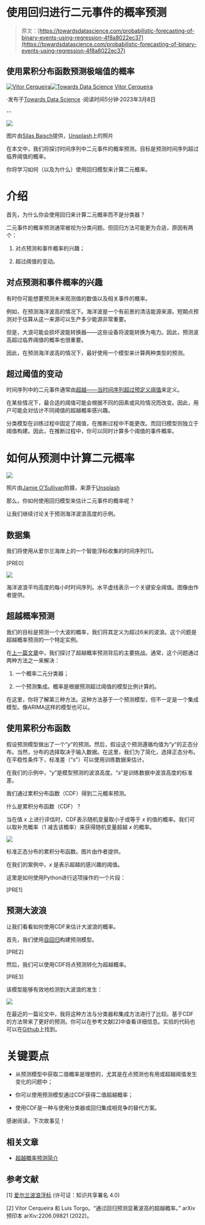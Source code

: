 # 使用回归进行二元事件的概率预测

> 原文：[https://towardsdatascience.com/probabilistic-forecasting-of-binary-events-using-regression-4f8a8022ec37](https://towardsdatascience.com/probabilistic-forecasting-of-binary-events-using-regression-4f8a8022ec37)

## 使用累积分布函数预测极端值的概率

[](https://vcerq.medium.com/?source=post_page-----4f8a8022ec37--------------------------------)[![Vitor Cerqueira](../Images/9e52f462c6bc20453d3ea273eb52114b.png)](https://vcerq.medium.com/?source=post_page-----4f8a8022ec37--------------------------------)[](https://towardsdatascience.com/?source=post_page-----4f8a8022ec37--------------------------------)[![Towards Data Science](../Images/a6ff2676ffcc0c7aad8aaf1d79379785.png)](https://towardsdatascience.com/?source=post_page-----4f8a8022ec37--------------------------------) [Vitor Cerqueira](https://vcerq.medium.com/?source=post_page-----4f8a8022ec37--------------------------------)

·发布于[Towards Data Science](https://towardsdatascience.com/?source=post_page-----4f8a8022ec37--------------------------------) ·阅读时间5分钟·2023年3月8日

--

![](../Images/fab758c65d153360deece4f407598819.png)

图片由[Silas Baisch](https://unsplash.com/@silasbaisch?utm_source=medium&utm_medium=referral)提供，[Unsplash](https://unsplash.com/?utm_source=medium&utm_medium=referral)上的照片

在本文中，我们将探讨时间序列中二元事件的概率预测。目标是预测时间序列超过临界阈值的概率。

你将学习如何（以及为什么）使用回归模型来计算二元概率。

# 介绍

首先，为什么你会使用回归来计算二元概率而不是分类器？

二元事件的概率预测通常被视为分类问题。但回归方法可能更为合适，原因有两个：

1.  对点预测和事件概率的兴趣；

1.  超过阈值的变动。

## 对点预测和事件概率的兴趣

有时你可能想要预测未来观测值的数值以及相关事件的概率。

例如，在预测海洋波高的情况下。海洋波是一个有前景的清洁能源来源。短期点预测对于估算从这一来源可以生产多少能源非常重要。

但是，大浪可能会损坏波能转换器——这些设备将波能转换为电力。因此，预测波高超过临界阈值的概率也很重要。

因此，在预测海洋波高的情况下，最好使用一个模型来计算两种类型的预测。

## 超过阈值的变动

时间序列中的二元事件通常由[超越——当时间序列超过预定义阈值](https://medium.com/towards-data-science/an-introduction-to-exceedance-probability-forecasting-4c96c0e7772c)来定义。

在某些情况下，最合适的阈值可能会根据不同的因素或风险情况而改变。因此，用户可能会对估计不同阈值的超越概率感兴趣。

分类模型在训练过程中固定了阈值，在推断过程中不能更改。而回归模型则独立于阈值构建。因此，在推断过程中，你可以同时计算多个阈值的事件概率。

# 如何从预测中计算二元概率

![](../Images/943a1c93699e069db0d0de6b60863d00.png)

照片由[Jamie O’Sullivan](https://unsplash.com/@imjamie?utm_source=medium&utm_medium=referral)拍摄，来源于[Unsplash](https://unsplash.com/?utm_source=medium&utm_medium=referral)

那么，你如何使用回归模型来估计二元事件的概率呢？

让我们继续讨论关于预测海洋波浪高度的示例。

## 数据集

我们将使用从爱尔兰海岸上的一个智能浮标收集的时间序列[1]。

[PRE0]

![](../Images/32dc5e580ae1bb33d0ec6a749b705d2a.png)

海洋波浪平均高度的每小时时间序列。水平虚线表示一个关键安全阈值。图像由作者提供。

## 超越概率预测

我们的目标是预测一个大波的概率，我们将其定义为超过6米的波浪。这个问题是超越概率预测的一个特定实例。

在[上一篇文章](https://medium.com/towards-data-science/an-introduction-to-exceedance-probability-forecasting-4c96c0e7772c)中，我们探讨了超越概率预测背后的主要挑战。通常，这个问题通过两种方法之一来解决：

1.  一个概率二元分类器；

1.  一个预测集成。概率是根据预测超过阈值的模型比例计算的。

在这里，你将了解第三种方法。这种方法基于一个预测模型，但不一定是一个集成模型。像ARIMA这样的模型也可以。

## 使用累积分布函数

假设预测模型做出了一个“*y*”的预测。然后，假设这个预测遵循均值为“*y*”的正态分布。当然，分布的选择取决于输入数据。在这里，我们为了简化，选择正态分布。在平稳性条件下，标准差（“*s*”）可以使用训练数据来估计。

在我们的示例中，“*y*”是模型预测的波浪高度。“*s*”是训练数据中波浪高度的标准差。

我们通过累积分布函数（CDF）得到二元概率预测。

什么是累积分布函数（CDF）？

当在值 *x* 上进行评估时，CDF表示随机变量取小于或等于 *x* 的值的概率。我们可以取补充概率（1 减去该概率）来获得随机变量超越 *x* 的概率。

![](../Images/8e7549576dd4bfedba46e345a20c192c.png)

标准正态分布的累积分布函数。图片由作者提供。

在我们的案例中，*x* 是表示超越的感兴趣的阈值。

这里是如何使用Python进行这项操作的一个片段：

[PRE1]

## 预测大波浪

让我们看看如何使用CDF来估计大波浪的概率。

首先，我们使用[自回归](https://medium.com/towards-data-science/machine-learning-for-forecasting-transformations-and-feature-extraction-bbbea9de0ac2)构建预测模型。

[PRE2]

然后，我们可以使用CDF将点预测转化为超越概率。

[PRE3]

该模型能够有效地检测到大波浪的发生：

![](../Images/2a25493c83782627077f9daa040de850.png)

在最近的一篇论文中，我将这种方法与分类器和集成方法进行了比较。基于CDF的方法带来了更好的预测。你可以在参考文献[2]中查看详细信息。实验的代码也可以在[Github](https://github.com/vcerqueira/exceedance_wave)上找到。

# 关键要点

+   从预测模型中获取二值概率是理想的，尤其是在点预测也有用或超越阈值发生变化的问题中；

+   你可以使用预测模型通过CDF获得二值超越概率；

+   使用CDF是一种与使用分类器或回归集成相竞争的替代方案。

感谢阅读，下次故事见！

## 相关文章

+   [超越概率预测简介](https://medium.com/towards-data-science/an-introduction-to-exceedance-probability-forecasting-4c96c0e7772c)

## 参考文献

[1] [爱尔兰波浪浮标](https://erddap.marine.ie/erddap/tabledap/IWaveBNetwork.html) (许可证：知识共享署名 4.0)

[2] Vitor Cerqueira 和 Luis Torgo。“通过回归预测显著波高的超越概率。” arXiv预印本 arXiv:2206.09821 (2022)。
